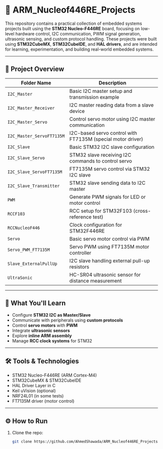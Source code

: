 # 🚀 ARM_Nucleof446RE_Projects

This repository contains a practical collection of embedded systems projects built using the **STM32 Nucleo-F446RE** board, focusing on low-level hardware control, I2C communication, PWM signal generation, ultrasonic sensing, and custom protocol handling. These projects were built using **STM32CubeMX**, **STM32CubeIDE**, and **HAL drivers**, and are intended for learning, experimentation, and building real-world embedded systems.

---

## 📁 Project Overview

| Folder Name                     | Description                                                            |
|--------------------------------|------------------------------------------------------------------------|
| `I2C_Master`                   | Basic I2C master setup and transmission example                        |
| `I2C_Master_Receiver`          | I2C master reading data from a slave device                            |
| `I2C_Master_Servo`             | Control servo motor using I2C master communication                     |
| `I2C_Master_ServoFT7135M`      | I2C-based servo control with FT7135M (special motor driver)            |
| `I2C_Slave`                    | Basic STM32 I2C slave configuration                                    |
| `I2C_Slave_Servo`              | STM32 slave receiving I2C commands to control servo                    |
| `I2C_Slave_ServoFT7135M`       | FT7135M servo control via STM32 I2C slave                              |
| `I2C_Slave_Transmitter`        | STM32 slave sending data to I2C master                                 |
| `PWM`                          | Generate PWM signals for LED or motor control                          |
| `RCCF103`                      | RCC setup for STM32F103 (cross-reference test)                         |
| `RCCNucleoF446`                | Clock configuration for STM32F446RE                                    |
| `Servo`                        | Basic servo motor control via PWM                                      |
| `Servo_PWM_FT7135M`            | Servo PWM using FT7135M motor controller                               |
| `Slave_ExternalPullUp`         | I2C slave handling external pull-up resistors                          |
| `UltraSonic`                   | HC-SR04 ultrasonic sensor for distance measurement                     |

---

## 🧠 What You'll Learn

- Configure **STM32 I2C as Master/Slave**
- Communicate with peripherals using **custom protocols**
- Control **servo motors** with **PWM**
- Integrate **ultrasonic sensors**
- Explore **inline ARM assembly**
- Manage **RCC clock systems** for STM32

---

## 🛠️ Tools & Technologies

- STM32 Nucleo-F446RE (ARM Cortex-M4)
- STM32CubeMX & STM32CubeIDE
- HAL Driver Layer in C
- Keil uVision (optional)
- NRF24L01 (in some tests)
- FT7135M driver (motor control)

---

## ⚙️ How to Run

1. Clone the repo:
   ```bash
   git clone https://github.com/AhmedShawada/ARM_Nucleof446RE_Projects.git
